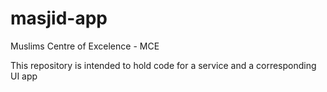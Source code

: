# masjid-app
Muslims Centre of Excelence - MCE


This repository is intended to hold code for a service and a corresponding UI app
